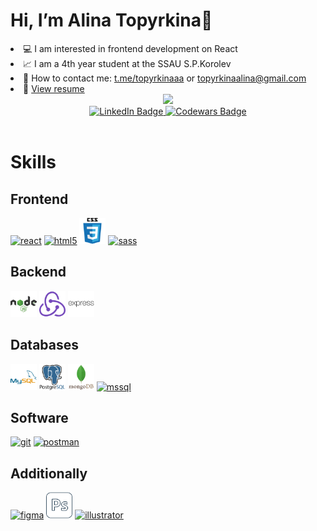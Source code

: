 <h1>Hi, I’m Alina Topyrkina🤍</h1>

<li>💻 I am interested in frontend development on React</li>
<li>📈 I am a 4th year student at the SSAU S.P.Korolev</li>
<li>📩 How to contact me: <a href="https://t.me/topyrkinaaa">t.me/topyrkinaaa</a> or <a href="topyrkinaalina@gmail.com">topyrkinaalina@gmail.com</a></li>
<li>🎯 <a href="https://www.behance.net/gallery/196407451/rezjume-programmista-IT-FRONTEND">View resume</a></li>

<div id="header" align="center">
  <img
src="https://media.giphy.com/media/v1.Y2lkPTc5MGI3NjExY3Bjb3R4aWZnajg0OHpsM2Vyb2xrZzJnbzdsOGhjNzNpNnBqbWYzayZlcD12MV9pbnRlcm5hbF9naWZfYnlfaWQmY3Q9cw/WIQ0N0OUvei1OW1h9Z/giphy.gif" width="100"/>
  <div id="badges">
   <a href="https://leetcode.com/topyrkinaa/">
  <img src="https://img.shields.io/badge/LinkedIn-blue?style=for-the-badge&logo=linkedin&logoColor=white" alt="LinkedIn Badge"/>
   </a>
  <a href="https://www.codewars.com/users/topyrkinaaa">
    <img src="https://img.shields.io/badge/Codewars-red?style=for-the-badge&logo=codewars&logoColor=white" alt="Codewars Badge"/>
  </a>
</div>
  <img src="https://komarev.com/ghpvc/?username=topyrkinaa&style=flat-square&color=blue" alt=""/>
</div>

<h1>Skills</h1>

<h2>Frontend</h2>


<a target="_blank" href="https://reactjs.org/" target="_blank" style="display: inline-block;">
<img src="https://raw.githubusercontent.com/danielcranney/readme-generator/main/public/icons/skills/react-colored.svg" alt="react" width="42" height="42" />
</a>


<a target="_blank" href="https://www.w3.org/html/" target="_blank" style="display: inline-block;">
<img src="https://raw.githubusercontent.com/danielcranney/readme-generator/main/public/icons/skills/html5-colored.svg" alt="html5" width="42" height="42" />
</a>


<a target="_blank" href="https://www.w3schools.com/css/" target="_blank" style="display: inline-block;">
<img src="https://raw.githubusercontent.com/devicons/devicon/master/icons/css3/css3-original-wordmark.svg" alt="css3" width="42" height="42" />
</a>

<a target="_blank" href="https://sass-lang.com" target="_blank" style="display: inline-block;">
<img src="https://raw.githubusercontent.com/danielcranney/readme-generator/main/public/icons/skills/sass-colored.svg" alt="sass" width="42" height="42" />
</a>

<h2>Backend</h2>

<a target="_blank" href="https://nodejs.org" target="_blank" style="display: inline-block;">
<img src="https://raw.githubusercontent.com/devicons/devicon/master/icons/nodejs/nodejs-original-wordmark.svg" alt="nodejs" width="42" height="42" />
</a>

<a target="_blank" href="https://redux.js.org" target="_blank" style="display: inline-block;">
<img src="https://raw.githubusercontent.com/devicons/devicon/master/icons/redux/redux-original.svg" alt="redux" width="42" height="42" />
</a>

<a target="_blank" href="https://expressjs.com" target="_blank" style="display: inline-block;">
<img src="https://raw.githubusercontent.com/devicons/devicon/master/icons/express/express-original-wordmark.svg" alt="express" width="42" height="42" />
</a>

<h2>Databases</h2>

<a target="_blank" href="https://www.mysql.com/" target="_blank" style="display: inline-block;">
<img src="https://raw.githubusercontent.com/devicons/devicon/master/icons/mysql/mysql-original-wordmark.svg" alt="mysql" width="42" height="42" />
</a>


<a target="_blank" href="https://www.postgresql.org" target="_blank" style="display: inline-block;">
<img src="https://raw.githubusercontent.com/devicons/devicon/master/icons/postgresql/postgresql-original-wordmark.svg" alt="postgresql" width="42" height="42" />
</a>


<a target="_blank" href="https://www.mongodb.com/" target="_blank" style="display: inline-block;">
<img src="https://raw.githubusercontent.com/devicons/devicon/master/icons/mongodb/mongodb-original-wordmark.svg" alt="mongodb" width="42" height="42" />
</a>


<a target="_blank" href="https://www.microsoft.com/en-us/sql-server" target="_blank" style="display: inline-block;">
<img src="https://www.svgrepo.com/show/303229/microsoft-sql-server-logo.svg" alt="mssql" width="42" height="42" />
</a>

<h2>Software</h2>

<a target="_blank" href="https://git-scm.com/" target="_blank" style="display: inline-block;">
<img src="https://www.vectorlogo.zone/logos/git-scm/git-scm-icon.svg" alt="git" width="42" height="42" />
</a>


<a target="_blank" href="https://postman.com" target="_blank" style="display: inline-block;">
<img src="https://www.vectorlogo.zone/logos/getpostman/getpostman-icon.svg" alt="postman" width="42" height="42" />
</a>


<h2>Additionally</h2>

<a target="_blank" href="https://www.figma.com/" target="_blank" style="display: inline-block;">
<img src="https://www.vectorlogo.zone/logos/figma/figma-icon.svg" alt="figma" width="42" height="42" />
</a>


<a target="_blank" href="https://www.photoshop.com/en" target="_blank" style="display: inline-block;">
<img src="https://raw.githubusercontent.com/devicons/devicon/master/icons/photoshop/photoshop-line.svg" alt="photoshop" width="42" height="42" />
</a>


<a target="_blank" href="https://www.adobe.com/in/products/illustrator.html" target="_blank" style="display: inline-block;">
<img src="https://www.vectorlogo.zone/logos/adobe_illustrator/adobe_illustrator-icon.svg" alt="illustrator" width="42" height="42" />
</a>

</p>
